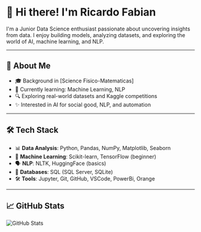 # 👋 Hi there! I'm Ricardo Fabian

I'm a Junior Data Science enthusiast passionate about uncovering insights from data. I enjoy building models, analyzing datasets, and exploring the world of AI, machine learning, and NLP.

---

## 💼 About Me

- 🎓 Background in [Science Fisico-Matematicas]
- 🧪 Currently learning: Machine Learning, NLP
- 🔍 Exploring real-world datasets and Kaggle competitions
- ✨ Interested in AI for social good, NLP, and automation

---

## 🛠️ Tech Stack

- 📊 **Data Analysis**: Python, Pandas, NumPy, Matplotlib, Seaborn
- 🧠 **Machine Learning**: Scikit-learn, TensorFlow (beginner)
- 🗣️ **NLP**: NLTK, HuggingFace (basics)
- 🧮 **Databases**: SQL (SQL Server, SQLite)
- 🛠️ **Tools**: Jupyter, Git, GitHub, VSCode, PowerBi, Orange

---

## 📈 GitHub Stats

![GitHub Stats](https://github-readme-stats.vercel.app/api?username=007Richards&show_icons=true&theme=radical)
